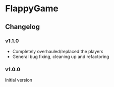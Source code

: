 # FlappyGame

## Changelog

### v1.1.0

* Completely overhauled/replaced the players
* General bug fixing, cleaning up and refactoring

### v1.0.0

Initial version
